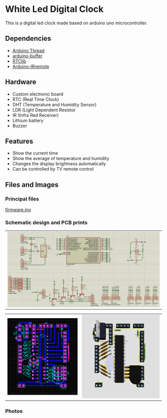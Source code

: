 # White Led Digital Clock
This is a digital led clock made based on arduino uno microcontroller.

## Dependencies
- [Arduino Thread](https://github.com/ivanseidel/ArduinoThread)
- [arduino-buffer](https://github.com/daviinacio/arduino-buffer)
- [RTClib](https://github.com/adafruit/RTClib)
- [Arduino-IRremote](https://github.com/z3t0/Arduino-IRremote)

## Hardware
- Custom electronic board
- RTC (Real Time Clock)
- DHT (Temperature and Humidity Sensor)
- LDR (Light Dependent Resistor
- IR (Infra Red Receiver)
- Lithium battery
- Buzzer

## Features
- Show the current time
- Show the average of temperature and humidity
- Changes the display brightness automatically
- Can be controlled by TV remote control

## Files and Images

### Principal files
[firmware.ino](https://github.com/daviinacio/White_Led_Digital_Clock/blob/master/firmware/firmware.ino)

### Schematic design and PCB prints

| |
|:-:|
|![Schematic design](https://github.com/daviinacio/White_Led_Digital_Clock/blob/master/hardware/prints_v2/Schematic_design.png)|

| | |
|:-:|:-:|
|![PCB layout](https://github.com/daviinacio/White_Led_Digital_Clock/blob/master/hardware/prints_v2/PCB_layout.png)|![PCB preview](https://github.com/daviinacio/White_Led_Digital_Clock/blob/master/hardware/prints_v2/PCB_preview.png)|

### Photos

